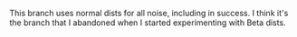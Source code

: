 This branch uses normal dists for all noise, including in success.
I think it's the branch that I abandoned when I started experimenting
with Beta dists.
